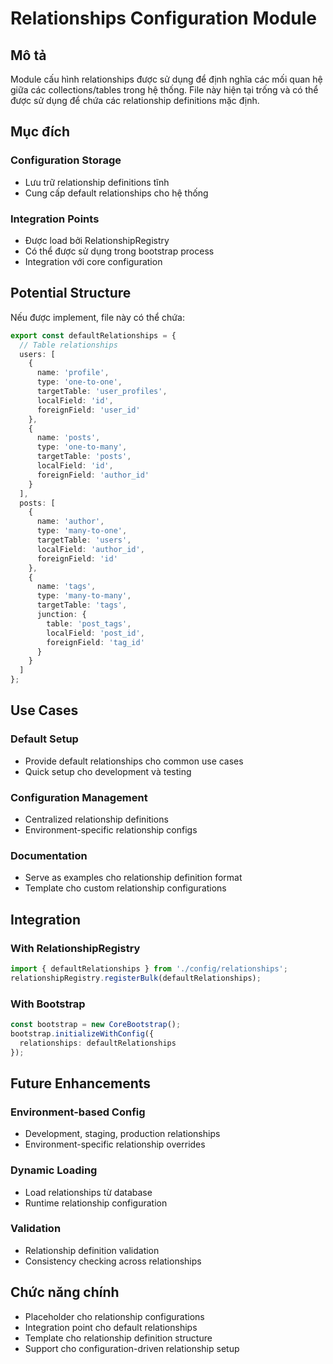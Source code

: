 # Relationships Configuration Module

## Mô tả
Module cấu hình relationships được sử dụng để định nghĩa các mối quan hệ giữa các collections/tables trong hệ thống. File này hiện tại trống và có thể được sử dụng để chứa các relationship definitions mặc định.

## Mục đích

### Configuration Storage
- Lưu trữ relationship definitions tĩnh
- Cung cấp default relationships cho hệ thống

### Integration Points
- Được load bởi RelationshipRegistry
- Có thể được sử dụng trong bootstrap process
- Integration với core configuration

## Potential Structure

Nếu được implement, file này có thể chứa:

```typescript
export const defaultRelationships = {
  // Table relationships
  users: [
    {
      name: 'profile',
      type: 'one-to-one',
      targetTable: 'user_profiles',
      localField: 'id',
      foreignField: 'user_id'
    },
    {
      name: 'posts',
      type: 'one-to-many', 
      targetTable: 'posts',
      localField: 'id',
      foreignField: 'author_id'
    }
  ],
  posts: [
    {
      name: 'author',
      type: 'many-to-one',
      targetTable: 'users',
      localField: 'author_id',
      foreignField: 'id'
    },
    {
      name: 'tags',
      type: 'many-to-many',
      targetTable: 'tags',
      junction: {
        table: 'post_tags',
        localField: 'post_id',
        foreignField: 'tag_id'
      }
    }
  ]
};
```

## Use Cases

### Default Setup
- Provide default relationships cho common use cases
- Quick setup cho development và testing

### Configuration Management
- Centralized relationship definitions
- Environment-specific relationship configs

### Documentation
- Serve as examples cho relationship definition format
- Template cho custom relationship configurations

## Integration

### With RelationshipRegistry
```typescript
import { defaultRelationships } from './config/relationships';
relationshipRegistry.registerBulk(defaultRelationships);
```

### With Bootstrap
```typescript
const bootstrap = new CoreBootstrap();
bootstrap.initializeWithConfig({
  relationships: defaultRelationships
});
```

## Future Enhancements

### Environment-based Config
- Development, staging, production relationships
- Environment-specific relationship overrides

### Dynamic Loading
- Load relationships từ database
- Runtime relationship configuration

### Validation
- Relationship definition validation
- Consistency checking across relationships

## Chức năng chính
- Placeholder cho relationship configurations
- Integration point cho default relationships
- Template cho relationship definition structure
- Support cho configuration-driven relationship setup